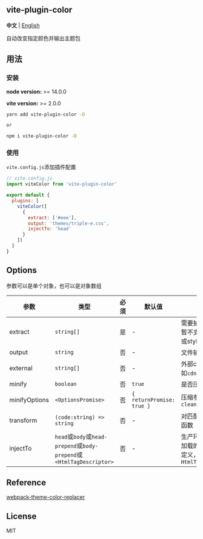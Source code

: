 <h2 align="left">vite-plugin-color</h2>

**中文** | [English](./README.EN.md)

<p align="left">自动改变指定颜色并输出主题包</p>

## 用法

### 安装

**node version:** >= 14.0.0

**vite version:** >= 2.0.0

```bash
yarn add vite-plugin-color -D

or

npm i vite-plugin-color -D
```

### 使用

`vite.config.js`添加插件配置
```javascript
// vite.config.js
import viteColor from 'vite-plugin-color'

export default {
  plugins: [
    viteColor([
      {
        extract: ['#eee'],
        output: 'themes/triple-e.css',
        injectTo: 'head'
      }
    ])
  ]
}
```

## Options

参数可以是单个对象，也可以是对象数组

| 参数 | 类型 | 必须 | 默认值 | 说明 |
| --- | --- | --- | --- | --- |
| extract | `string[]` | 是 | - | 需要抽取的色值，暂不支持内联样式或styled |
| output | `string` | 否 | - | 文件输出路径 |
| external | `string[]` | 否 | - | 外部css文件链接，如`cdn` |
| minify | `boolean` | 否 | `true` | 是否压缩 |
| minifyOptions | `<OptionsPromise>` | 否 | `{ returnPromise: true }` | 压缩参数，遵循`clean-css` |
| transform | `(code:string) => string` | 否 | - | 对匹配内容的处理函数 |
| injectTo | `head`或`body`或`head-prepend`或`body-prepend`或`<HtmlTagDescriptor>` | 否 | - | 生产环境自动注入加载的 css, 支持自定义，遵循`vite HtmlTagDescriptor` |
## Reference

[webpack-theme-color-replacer](https://github.com/hzsrc/webpack-theme-color-replacer)

## License

MIT
